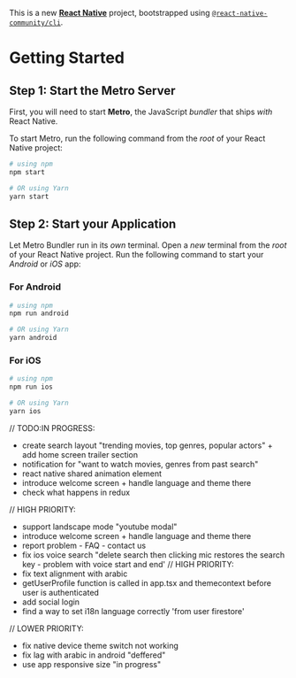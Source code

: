 This is a new [**React Native**](https://reactnative.dev) project, bootstrapped using [`@react-native-community/cli`](https://github.com/react-native-community/cli).

# Getting Started

## Step 1: Start the Metro Server

First, you will need to start **Metro**, the JavaScript _bundler_ that ships _with_ React Native.

To start Metro, run the following command from the _root_ of your React Native project:

```bash
# using npm
npm start

# OR using Yarn
yarn start
```

## Step 2: Start your Application

Let Metro Bundler run in its _own_ terminal. Open a _new_ terminal from the _root_ of your React Native project. Run the following command to start your _Android_ or _iOS_ app:

### For Android

```bash
# using npm
npm run android

# OR using Yarn
yarn android
```

### For iOS

```bash
# using npm
npm run ios

# OR using Yarn
yarn ios
```

// TODO:IN PROGRESS:

- create search layout "trending movies, top genres, popular actors" + add home screen trailer section
- notification for "want to watch movies, genres from past search"
- react native shared animation element
- introduce welcome screen + handle language and theme there
- check what happens in redux

// HIGH PRIORITY:

- support landscape mode "youtube modal"
- introduce welcome screen + handle language and theme there
- report problem - FAQ - contact us
- fix ios voice search "delete search then clicking mic restores the search key - problem with voice start and end'
  // HIGH PRIORITY:
- fix text alignment with arabic
- getUserProfile function is called in app.tsx and themecontext before user is authenticated
- add social login
- find a way to set i18n language correctly 'from user firestore'

// LOWER PRIORITY:

- fix native device theme switch not working
- fix lag with arabic in android "deffered"
- use app responsive size "in progress"

